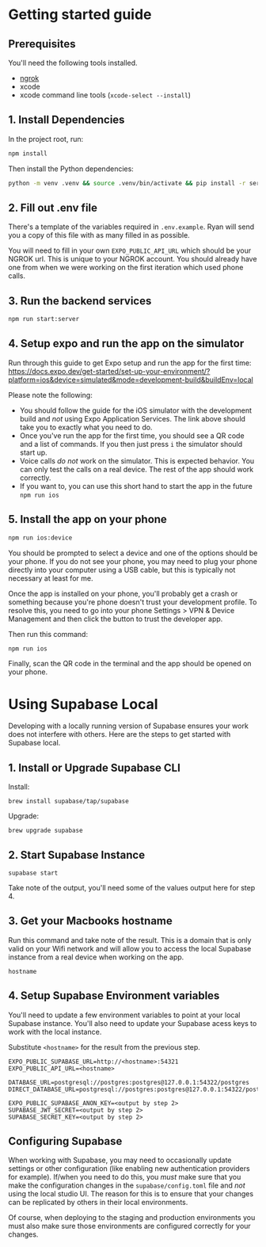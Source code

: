 # Getting started guide

## Prerequisites
You'll need the following tools installed.
- [ngrok](https://ngrok.com/)
- xcode
- xcode command line tools (`xcode-select --install`)

## 1. Install Dependencies

In the project root, run:
```sh
npm install
```

Then install the Python dependencies:
```sh
python -m venv .venv && source .venv/bin/activate && pip install -r server/requirements.txt
```

## 2. Fill out .env file
There's a template of the variables required in `.env.example`. Ryan will send you a copy of this file with as many filled in as possible.

You will need to fill in your own `EXPO_PUBLIC_API_URL` which should be your NGROK url. This is unique to your NGROK account. You should already have one from when we were working on the first iteration which used phone calls.

## 3. Run the backend services
```sh
npm run start:server
```

## 4. Setup expo and run the app on the simulator
Run through this guide to get Expo setup and run the app for the first time:
https://docs.expo.dev/get-started/set-up-your-environment/?platform=ios&device=simulated&mode=development-build&buildEnv=local

Please note the following:
- You should follow the guide for the iOS simulator with the development build and *not* using Expo Application Services. The link above should take you to exactly what you need to do.
- Once you've run the app for the first time, you should see a QR code and a list of commands. If you then just press `i` the simulator should start up.
- Voice calls *do not* work on the simulator. This is expected behavior. You can only test the calls on a real device. The rest of the app should work correctly.
- If you want to, you can use this short hand to start the app in the future `npm run ios`

## 5. Install the app on your phone
```sh
npm run ios:device
```

You should be prompted to select a device and one of the options should be your phone. If you do not see your phone, you may need to plug your phone directly into your computer using a USB cable, but this is typically not necessary at least for me.

Once the app is installed on your phone, you'll probably get a crash or something because you're phone doesn't trust your development profile. To resolve this, you need to go into your phone Settings > VPN & Device Management and then click the button to trust the developer app.

Then run this command:
```sh
npm run ios
```

Finally, scan the QR code in the terminal and the app should be opened on your phone.

# Using Supabase Local
Developing with a locally running version of Supabase ensures your work does not interfere with others. Here are the steps to get started with Supabase local.

## 1. Install or Upgrade Supabase CLI
Install:
```
brew install supabase/tap/supabase
```

Upgrade:
```
brew upgrade supabase
```

## 2. Start Supabase Instance
```
supabase start
```

Take note of the output, you'll need some of the values output here for step 4.

## 3. Get your Macbooks hostname
Run this command and take note of the result. This is a domain that is only valid on your Wifi network and will allow you to access the local Supabase instance from a real device when working on the app.
```
hostname
```

## 4. Setup Supabase Environment variables
You'll need to update a few environment variables to point at your local Supabase instance. You'll also need to update your Supabase acess keys to work with the local instance.

Substitute `<hostname>` for the result from the previous step.
```
EXPO_PUBLIC_SUPABASE_URL=http://<hostname>:54321
EXPO_PUBLIC_API_URL=<hostname>

DATABASE_URL=postgresql://postgres:postgres@127.0.0.1:54322/postgres
DIRECT_DATABASE_URL=postgresql://postgres:postgres@127.0.0.1:54322/postgres

EXPO_PUBLIC_SUPABASE_ANON_KEY=<output by step 2>
SUPABASE_JWT_SECRET=<output by step 2>
SUPABASE_SECRET_KEY=<output by step 2>
```

## Configuring Supabase
When working with Supabase, you may need to occasionally update settings or other configuration (like enabling new authentication providers for example). If/when you need to do this, you *must* make sure that you make the configuration changes in the `supabase/config.toml` file and *not* using the local studio UI. The reason for this is to ensure that your changes can be replicated by others in their local environments.

Of course, when deploying to the staging and production environments you must also make sure those environments are configured correctly for your changes.